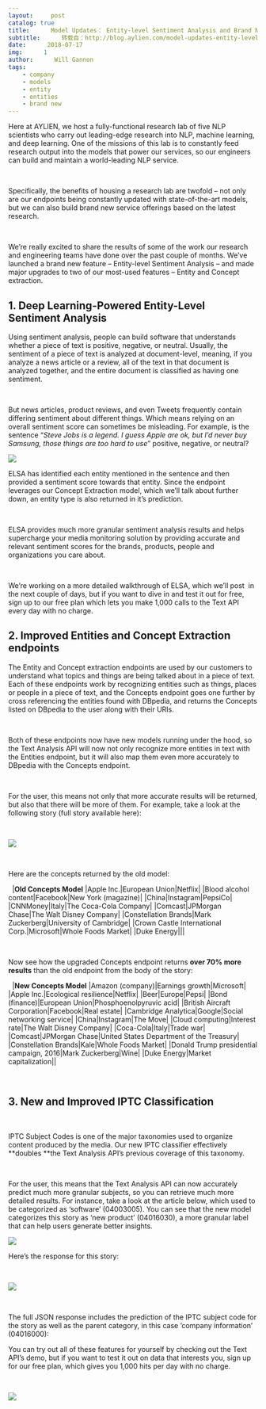 ```yaml
---
layout:     post
catalog: true
title:      Model Updates： Entity-level Sentiment Analysis and Brand New Entity Extraction Models Now Live in the Text Analysis API
subtitle:      转载自：http://blog.aylien.com/model-updates-entity-level-sentiment-analysis-and-brand-new-entity-extraction-models-now-live-in-the-text-analysis-api/
date:      2018-07-17
img:      1
author:      Will Gannon
tags:
    - company
    - models
    - entity
    - entities
    - brand new
---
```


Here at AYLIEN, we host a fully-functional research lab of five NLP scientists who carry out leading-edge research into NLP, machine learning, and deep learning. One of the missions of this lab is to constantly feed research output into the models that power our services, so our engineers can build and maintain a world-leading NLP service.

 

Specifically, the benefits of housing a research lab are twofold – not only are our endpoints being constantly updated with state-of-the-art models, but we can also build brand new service offerings based on the latest research.

 

We’re really excited to share the results of some of the work our research and engineering teams have done over the past couple of months. We’ve launched a brand new feature – Entity-level Sentiment Analysis – and made major upgrades to two of our most-used features – Entity and Concept extraction.

## 1. Deep Learning-Powered Entity-Level Sentiment Analysis

Using sentiment analysis, people can build software that understands whether a piece of text is positive, negative, or neutral. Usually, the sentiment of a piece of text is analyzed at document-level, meaning, if you analyze a news article or a review, all of the text in that document is analyzed together, and the entire document is classified as having one sentiment.

 

But news articles, product reviews, and even Tweets frequently contain differing sentiment about different things. Which means relying on an overall sentiment score can sometimes be misleading. For example, is the sentence “*Steve Jobs is a legend. I guess Apple are ok, but I’d never buy Samsung, those things are too hard to use*” positive, negative, or neutral?

![](http://blog.aylien.com/wp-content/uploads/2018/07/Screenshot-from-2018-07-17-10-13-34-650x163.png)


ELSA has identified each entity mentioned in the sentence and then provided a sentiment score towards that entity. Since the endpoint leverages our Concept Extraction model, which we’ll talk about further down, an entity type is also returned in it’s prediction.

 

ELSA provides much more granular sentiment analysis results and helps supercharge your media monitoring solution by providing accurate and relevant sentiment scores for the brands, products, people and organizations you care about.

 

We’re working on a more detailed walkthrough of ELSA, which we’ll post  in the next couple of days, but if you want to dive in and test it out for free, sign up to our free plan which lets you make 1,000 calls to the Text API every day with no charge.

## 2. Improved Entities and Concept Extraction endpoints

The Entity and Concept extraction endpoints are used by our customers to understand what topics and things are being talked about in a piece of text. Each of these endpoints work by recognizing entities such as things, places or people in a piece of text, and the Concepts endpoint goes one further by cross referencing the entities found with DBpedia, and returns the Concepts listed on DBpedia to the user along with their URIs.

 

Both of these endpoints now have new models running under the hood, so the Text Analysis API will now not only recognize more entities in text with the Entities endpoint, but it will also map them even more accurately to DBpedia with the Concepts endpoint.

 

For the user, this means not only that more accurate results will be returned, but also that there will be more of them. For example, take a look at the following story (full story available here):

 

![](http://blog.aylien.com/wp-content/uploads/2018/07/Screenshot-from-2018-07-06-14-30-13-650x452.png)


 

Here are the concepts returned by the old model:

 
|**Old Concepts Model**
|Apple Inc.|European Union|Netflix|
|Blood alcohol content|Facebook|New York (magazine)|
|China|Instagram|PepsiCo|
|CNNMoney|Italy|The Coca-Cola Company|
|Comcast|JPMorgan Chase|The Walt Disney Company|
|Constellation Brands|Mark Zuckerberg|University of Cambridge|
|Crown Castle International Corp.|Microsoft|Whole Foods Market|
|Duke Energy|||


 

Now see how the upgraded Concepts endpoint returns **over 70% more results** than the old endpoint from the body of the story:

 
|**New Concepts Model**
|Amazon (company)|Earnings growth|Microsoft|
|Apple Inc.|Ecological resilience|Netflix|
|Beer|Europe|Pepsi|
|Bond (finance)|European Union|Phosphoenolpyruvic acid|
|British Aircraft Corporation|Facebook|Real estate|
|Cambridge Analytica|Google|Social networking service|
|China|Instagram|The Move|
|Cloud computing|Interest rate|The Walt Disney Company|
|Coca-Cola|Italy|Trade war|
|Comcast|JPMorgan Chase|United States Department of the Treasury|
|Constellation Brands|Kale|Whole Foods Market|
|Donald Trump presidential campaign, 2016|Mark Zuckerberg|Wine|
|Duke Energy|Market capitalization||


 

## 3. New and Improved IPTC Classification

 

IPTC Subject Codes is one of the major taxonomies used to organize content produced by the media. Our new IPTC classifier effectively **doubles **the Text Analysis API’s previous coverage of this taxonomy.

 

For the user, this means that the Text Analysis API can now accurately predict much more granular subjects, so you can retrieve much more detailed results. For instance, take a look at the article below, which used to be categorized as ‘software’ (04003005). You can see that the new model categorizes this story as ‘new product’ (04016030), a more granular label that can help users generate better insights.

![](http://blog.aylien.com/wp-content/uploads/2018/07/Screenshot-from-2018-07-09-14-08-38-650x523.png)


Here’s the response for this story:

 

![](http://blog.aylien.com/wp-content/uploads/2018/07/Screenshot-from-2018-07-16-17-48-50-650x85.png)


 

The full JSON response includes the prediction of the IPTC subject code for the story as well as the parent category, in this case ’company information’ (04016000):

You can try out all of these features for yourself by checking out the Text API’s demo, but if you want to test it out on data that interests you, sign up for our free plan, which gives you 1,000 hits per day with no charge.

 



![](https://no-cache.hubspot.com/cta/default/1942801/02bc9816-b470-4328-9625-fad8d92a8811.png)

